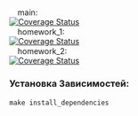 <img src="docs/assets/git_branch.svg" alt="git branch icon" width="15"/>main:<br>
[![Coverage Status](https://coveralls.io/repos/github/den41apple/otus_architecture_and_design_patterns/badge.svg?branch=main)](https://coveralls.io/github/den41apple/otus_architecture_and_design_patterns?branch=main)
<br>
<img src="docs/assets/git_branch.svg" alt="git branch icon" width="15"/>homework_1: <br>
[![Coverage Status](https://coveralls.io/repos/github/den41apple/otus_architecture_and_design_patterns/badge.svg?branch=homework_1)](https://coveralls.io/github/den41apple/otus_architecture_and_design_patterns?branch=homework_1)
<br>
<img src="docs/assets/git_branch.svg" alt="git branch icon" width="15"/>homework_2: <br>
[![Coverage Status](https://coveralls.io/repos/github/den41apple/otus_architecture_and_design_patterns/badge.svg?branch=homework_2)](https://coveralls.io/github/den41apple/otus_architecture_and_design_patterns?branch=homework_2)

### Установка Зависимостей:
```shell
make install_dependencies
```
